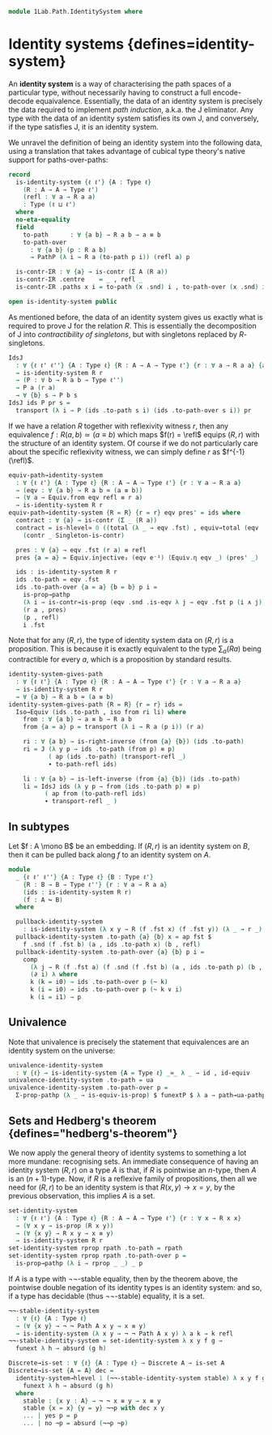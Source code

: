 <!--
```agda
open import 1Lab.Equiv.Embedding
open import 1Lab.Equiv.Fibrewise
open import 1Lab.HLevel.Retracts
open import 1Lab.Type.Sigma
open import 1Lab.Univalence
open import 1Lab.Type.Pi
open import 1Lab.HLevel
open import 1Lab.Equiv
open import 1Lab.Path
open import 1Lab.Type

open import Data.Dec.Base
```
-->

```agda
module 1Lab.Path.IdentitySystem where
```

# Identity systems {defines=identity-system}

An **identity system** is a way of characterising the path spaces of a
particular type, without necessarily having to construct a full
encode-decode equaivalence. Essentially, the data of an identity system
is precisely the data required to implement _path induction_, a.k.a. the
J eliminator. Any type with the data of an identity system satisfies its
own J, and conversely, if the type satisfies J, it is an identity
system.

We unravel the definition of being an identity system into the following
data, using a translation that takes advantage of cubical type theory's
native support for paths-over-paths:

```agda
record
  is-identity-system {ℓ ℓ'} {A : Type ℓ}
    (R : A → A → Type ℓ')
    (refl : ∀ a → R a a)
    : Type (ℓ ⊔ ℓ')
  where
  no-eta-equality
  field
    to-path      : ∀ {a b} → R a b → a ≡ b
    to-path-over
      : ∀ {a b} (p : R a b)
      → PathP (λ i → R a (to-path p i)) (refl a) p

  is-contr-ΣR : ∀ {a} → is-contr (Σ A (R a))
  is-contr-ΣR .centre    = _ , refl _
  is-contr-ΣR .paths x i = to-path (x .snd) i , to-path-over (x .snd) i

open is-identity-system public
```

As mentioned before, the data of an identity system gives us exactly
what is required to prove J for the relation $R$. This is essentially
the decomposition of J into _contractibility of singletons_, but with
singletons replaced by $R$-singletons.

```agda
IdsJ
  : ∀ {ℓ ℓ' ℓ''} {A : Type ℓ} {R : A → A → Type ℓ'} {r : ∀ a → R a a} {a : A}
  → is-identity-system R r
  → (P : ∀ b → R a b → Type ℓ'')
  → P a (r a)
  → ∀ {b} s → P b s
IdsJ ids P pr s =
  transport (λ i → P (ids .to-path s i) (ids .to-path-over s i)) pr
```

<!--
```agda
IdsJ-refl
  : ∀ {ℓ ℓ' ℓ''} {A : Type ℓ} {R : A → A → Type ℓ'} {r : ∀ a → R a a} {a : A}
  → (ids : is-identity-system R r)
  → (P : ∀ b → R a b → Type ℓ'')
  → (x : P a (r a))
  → IdsJ ids P x (r a) ≡ x
IdsJ-refl {R = R} {r = r} {a = a} ids P x =
  transport (λ i → P (ids .to-path (r a) i) (ids .to-path-over (r a) i)) x ≡⟨⟩
  subst P' (λ i → ids .to-path (r a) i , ids .to-path-over (r a) i) x      ≡⟨ ap (λ e → subst P' e x) lemma ⟩
  subst P' refl x                                                          ≡⟨ transport-refl x ⟩
  x ∎
  where
    P' : Σ _ (R a) → Type _
    P' (b , r) = P b r

    lemma : Σ-pathp (ids .to-path (r a)) (ids .to-path-over (r a)) ≡ refl
    lemma = is-contr→is-set (is-contr-ΣR ids) _ _ _ _

to-path-refl-coh
  : ∀ {ℓ ℓ'} {A : Type ℓ} {R : A → A → Type ℓ'} {r : ∀ a → R a a}
  → (ids : is-identity-system R r)
  → ∀ a
  → (Σ-pathp (ids .to-path (r a)) (ids .to-path-over (r a))) ≡ refl
to-path-refl-coh {r = r} ids a =
  is-contr→is-set (is-contr-ΣR ids) _ _
    (Σ-pathp (ids .to-path (r a)) (ids .to-path-over (r a)))
    refl

to-path-refl
  : ∀ {ℓ ℓ'} {A : Type ℓ} {R : A → A → Type ℓ'} {r : ∀ a → R a a} {a : A}
  → (ids : is-identity-system R r)
  → ids .to-path (r a) ≡ refl
to-path-refl {r = r} {a = a} ids = ap (ap fst) $ to-path-refl-coh ids a
```
-->

If we have a relation $R$ together with reflexivity witness $r$, then
any equivalence $f : R(a, b) \simeq (a \equiv b)$ which maps $f(r) =
\refl$ equips $(R, r)$ with the structure of an identity system. Of
course if we do not particularly care about the specific reflexivity
witness, we can simply define $r$ as $f^{-1}(\refl)$.

```agda
equiv-path→identity-system
  : ∀ {ℓ ℓ'} {A : Type ℓ} {R : A → A → Type ℓ'} {r : ∀ a → R a a}
  → (eqv : ∀ {a b} → R a b ≃ (a ≡ b))
  → (∀ a → Equiv.from eqv refl ≡ r a)
  → is-identity-system R r
equiv-path→identity-system {R = R} {r = r} eqv pres' = ids where
  contract : ∀ {a} → is-contr (Σ _ (R a))
  contract = is-hlevel≃ 0 ((total (λ _ → eqv .fst) , equiv→total (eqv .snd)))
    (contr _ Singleton-is-contr)

  pres : ∀ {a} → eqv .fst (r a) ≡ refl
  pres {a = a} = Equiv.injective₂ (eqv e⁻¹) (Equiv.η eqv _) (pres' _)

  ids : is-identity-system R r
  ids .to-path = eqv .fst
  ids .to-path-over {a = a} {b = b} p i =
    is-prop→pathp
    (λ i → is-contr→is-prop (eqv .snd .is-eqv λ j → eqv .fst p (i ∧ j)))
    (r a , pres)
    (p , refl)
    i .fst
```

Note that for any $(R, r)$, the type of identity system data on $(R, r)$
is a proposition. This is because it is exactly equivalent to the type
$\sum_a (R a)$ being contractible for every $a$, which is a proposition
by standard results.

```agda
identity-system-gives-path
  : ∀ {ℓ ℓ'} {A : Type ℓ} {R : A → A → Type ℓ'} {r : ∀ a → R a a}
  → is-identity-system R r
  → ∀ {a b} → R a b ≃ (a ≡ b)
identity-system-gives-path {R = R} {r = r} ids =
  Iso→Equiv (ids .to-path , iso from ri li) where
    from : ∀ {a b} → a ≡ b → R a b
    from {a = a} p = transport (λ i → R a (p i)) (r a)

    ri : ∀ {a b} → is-right-inverse (from {a} {b}) (ids .to-path)
    ri = J (λ y p → ids .to-path (from p) ≡ p)
           ( ap (ids .to-path) (transport-refl _)
           ∙ to-path-refl ids)

    li : ∀ {a b} → is-left-inverse (from {a} {b}) (ids .to-path)
    li = IdsJ ids (λ y p → from (ids .to-path p) ≡ p)
          ( ap from (to-path-refl ids)
          ∙ transport-refl _ )
```

## In subtypes

Let $f : A \mono B$ be an embedding. If $(R, r)$ is an identity system
on $B$, then it can be pulled back along $f$ to an identity system on
$A$.

```agda
module
  _ {ℓ ℓ' ℓ''} {A : Type ℓ} {B : Type ℓ'}
    {R : B → B → Type ℓ''} {r : ∀ a → R a a}
    (ids : is-identity-system R r)
    (f : A ↪ B)
  where

  pullback-identity-system
    : is-identity-system (λ x y → R (f .fst x) (f .fst y)) (λ _ → r _)
  pullback-identity-system .to-path {a} {b} x = ap fst $
    f .snd (f .fst b) (a , ids .to-path x) (b , refl)
  pullback-identity-system .to-path-over {a} {b} p i =
    comp
      (λ j → R (f .fst a) (f .snd (f .fst b) (a , ids .to-path p) (b , refl) i .snd (~ j)))
      (∂ i) λ where
      k (k = i0) → ids .to-path-over p (~ k)
      k (i = i0) → ids .to-path-over p (~ k ∨ i)
      k (i = i1) → p
```

<!--
```agda
module
  _ {ℓ ℓ'} {A : Type ℓ}
    {R S : A → A → Type ℓ'}
    {r : ∀ a → R a a} {s : ∀ a → S a a}
    (ids : is-identity-system R r)
    (eqv : ∀ x y → R x y ≃ S x y)
    (pres : ∀ x → eqv x x .fst (r x) ≡ s x)
  where

  transfer-identity-system : is-identity-system S s
  transfer-identity-system .to-path sab = ids .to-path (Equiv.from (eqv _ _) sab)
  transfer-identity-system .to-path-over {a} {b} p i = hcomp (∂ i) λ where
    j (j = i0) → Equiv.to (eqv _ _) (ids .to-path-over (Equiv.from (eqv _ _) p) i)
    j (i = i0) → pres a j
    j (i = i1) → Equiv.ε (eqv _ _) p j
```
-->

## Univalence

Note that univalence is precisely the statement that equivalences are an
identity system on the universe:

```agda
univalence-identity-system
  : ∀ {ℓ} → is-identity-system {A = Type ℓ} _≃_ λ _ → id , id-equiv
univalence-identity-system .to-path = ua
univalence-identity-system .to-path-over p =
  Σ-prop-pathp (λ _ → is-equiv-is-prop) $ funextP $ λ a → path→ua-pathp p refl
```

<!--
```agda
is-identity-system-is-prop
  : ∀ {ℓ ℓ'} {A : Type ℓ} {R : A → A → Type ℓ'} {r : ∀ a → R a a}
  → is-prop (is-identity-system R r)
is-identity-system-is-prop {A = A} {R} {r} =
  retract→is-hlevel 1 from to cancel λ x y i a → is-contr-is-prop (x a) (y a) i
  where
    to : is-identity-system R r → ∀ x → is-contr (Σ A (R x))
    to ids x = is-contr-ΣR ids

    sys : ∀ (l : ∀ x → is-contr (Σ A (R x))) a b (s : R a b) (i j : I)
        → Partial (∂ i ∨ ~ j) (Σ A (R a))
    sys l a b s i j (j = i0) = l a .centre
    sys l a b s i j (i = i0) = l a .paths (a , r a) j
    sys l a b s i j (i = i1) = l a .paths (b , s) j

    from : (∀ x → is-contr (Σ A (R x))) → is-identity-system R r
    from x .to-path      {a} {b} s i = hcomp (∂ i) (sys x a b s i) .fst
    from x .to-path-over {a} {b} s i = hcomp (∂ i) (sys x a b s i) .snd

    square : ∀ (x : is-identity-system R r) a b (s : R a b)
           → Square {A = Σ A (R a)}
             (λ i → x .to-path (r a) i , x .to-path-over (r a) i)
             (λ i → x .to-path s i , x .to-path-over s i)
             (λ i → x .to-path s i , x .to-path-over s i)
             refl
    square x a b s i j = hcomp (∂ i ∨ ∂ j) λ where
      k (k = i0) → x .to-path s j , x .to-path-over s j
      k (i = i0) → x .to-path s j , x .to-path-over s j
      k (i = i1) → x .to-path s j , x .to-path-over s j
      k (j = i0) → to-path-refl-coh {R = R} {r = r} x a (~ k) i
      k (j = i1) → b , s

    sys' : ∀ (x : is-identity-system R r) a b (s : R a b) i j k
         → Partial (∂ i ∨ ∂ j ∨ ~ k) (Σ A (R a))
    sys' x a b s i j k (k = i0) = x .to-path (r a) i , x .to-path-over (r a) i
    sys' x a b s i j k (i = i0) = hfill (∂ j) k (sys (to x) a b s j)
    sys' x a b s i j k (i = i1) =
        x .to-path (x .to-path-over s (k ∨ j)) (k ∧ j)
      , x .to-path-over (x .to-path-over s (k ∨ j)) (k ∧ j)
    sys' x a b s i j k (j = i0) =
        x .to-path (r a) (k ∨ i) , x .to-path-over (r a) (k ∨ i)
    sys' x a b s i j k (j = i1) = square x a b s i k

    cancel : is-left-inverse from to
    cancel x i .to-path {a} {b} s j      = hcomp (∂ i ∨ ∂ j) (sys' x a b s i j) .fst
    cancel x i .to-path-over {a} {b} s j = hcomp (∂ i ∨ ∂ j) (sys' x a b s i j) .snd

instance
  H-Level-is-identity-system
    : ∀ {ℓ ℓ'} {A : Type ℓ} {R : A → A → Type ℓ'} {r : ∀ a → R a a} {n}
    → H-Level (is-identity-system R r) (suc n)
  H-Level-is-identity-system = prop-instance is-identity-system-is-prop

identity-system→hlevel
  : ∀ {ℓ ℓ'} {A : Type ℓ} n {R : A → A → Type ℓ'} {r : ∀ x → R x x}
  → is-identity-system R r
  → (∀ x y → is-hlevel (R x y) n)
  → is-hlevel A (suc n)
identity-system→hlevel zero ids hl x y = ids .to-path (hl _ _ .centre)
identity-system→hlevel (suc n) ids hl x y =
  is-hlevel≃ (suc n) (identity-system-gives-path ids e⁻¹) (hl x y)
```
-->

## Sets and Hedberg's theorem {defines="hedberg's-theorem"}

We now apply the general theory of identity systems to something a lot
more mundane: recognising sets. An immediate consequence of having an
identity system $(R, r)$ on a type $A$ is that, if $R$ is pointwise an
$n$-type, then $A$ is an $(n+1)$-type. Now, if $R$ is a reflexive family
of propositions, then all we need for $(R, r)$ to be an identity system
is that $R(x, y) \to x = y$, by the previous observation, this implies
$A$ is a set.

```agda
set-identity-system
  : ∀ {ℓ ℓ'} {A : Type ℓ} {R : A → A → Type ℓ'} {r : ∀ x → R x x}
  → (∀ x y → is-prop (R x y))
  → (∀ {x y} → R x y → x ≡ y)
  → is-identity-system R r
set-identity-system rprop rpath .to-path = rpath
set-identity-system rprop rpath .to-path-over p =
  is-prop→pathp (λ i → rprop _ _) _ p
```

If $A$ is a type with ¬¬-stable equality, then by the theorem above, the
pointwise double negation of its identity types is an identity system:
and so, if a type has decidable (thus ¬¬-stable) equality, it is a set.

```agda
¬¬-stable-identity-system
  : ∀ {ℓ} {A : Type ℓ}
  → (∀ {x y} → ¬ ¬ Path A x y → x ≡ y)
  → is-identity-system (λ x y → ¬ ¬ Path A x y) λ a k → k refl
¬¬-stable-identity-system = set-identity-system λ x y f g →
  funext λ h → absurd (g h)

Discrete→is-set : ∀ {ℓ} {A : Type ℓ} → Discrete A → is-set A
Discrete→is-set {A = A} dec =
  identity-system→hlevel 1 (¬¬-stable-identity-system stable) λ x y f g →
    funext λ h → absurd (g h)
  where
    stable : {x y : A} → ¬ ¬ x ≡ y → x ≡ y
    stable {x = x} {y = y} ¬¬p with dec x y
    ... | yes p = p
    ... | no ¬p = absurd (¬¬p ¬p)
```
